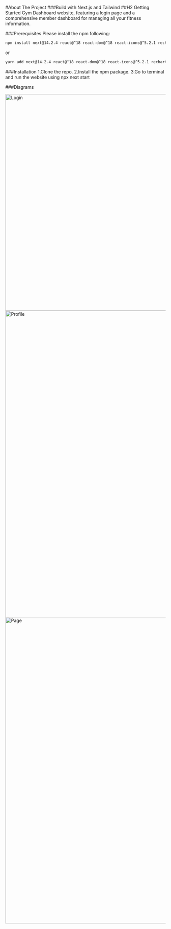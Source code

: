 #About The Project
###Build with
Next.js and Tailwind
##H2 Getting Started
Gym Dashboard website, featuring a login page and a comprehensive member dashboard for managing all your fitness information.

###Prerequisites
Please install the npm following:
  ```sh
  npm install next@14.2.4 react@^18 react-dom@^18 react-icons@^5.2.1 recharts@^2.12.7
  ```
or
```sh
yarn add next@14.2.4 react@^18 react-dom@^18 react-icons@^5.2.1 recharts@^2.12.7
```

###Installation
1.Clone the repo.
2.Install the npm package.
3.Go to terminal and run the website using npx next start

###Diagrams


<img width="679" alt="Login" src="https://github.com/user-attachments/assets/6d15d8f8-5a0e-4a1f-b44f-1053ba890237">



<img width="961" alt="Profile" src="https://github.com/user-attachments/assets/7caa6b03-75a7-42f9-93a6-d3458c38fa84">



<img width="961" alt="Page" src="https://github.com/user-attachments/assets/b1fa8964-4740-4b00-b642-723510351415">

